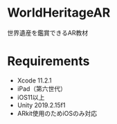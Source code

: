 # WorldHeritageAR
世界遺産を鑑賞できるAR教材

# Requirements
* Xcode 11.2.1
* iPad（第六世代）
* iOS11以上
* Unity 2019.2.15f1
* ARkit使用のためiOSのみ対応
